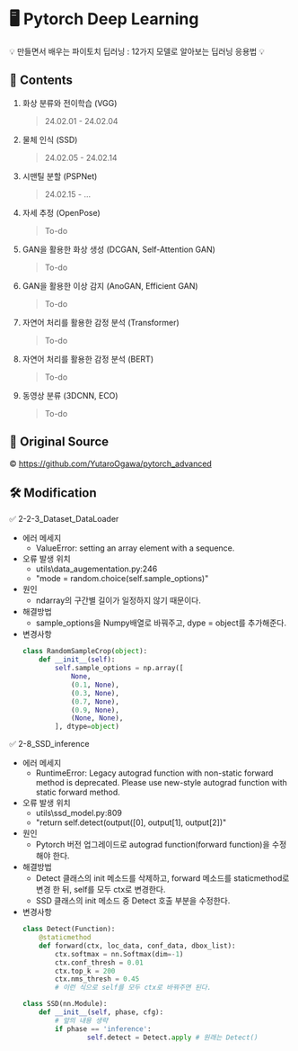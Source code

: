 # 🖥️ Pytorch Deep Learning
<aside>
💡 만들면서 배우는 파이토치 딥러닝 : 12가지 모델로 알아보는 딥러닝 응용법 💡

</aside>

## 📝 Contents

1. 화상 분류와 전이학습 (VGG)
    
    > 24.02.01 - 24.02.04
    > 
2. 물체 인식 (SSD) 
    
    > 24.02.05 - 24.02.14
    > 
3. 시맨틸 분할 (PSPNet) 
    
    > 24.02.15 - ...
    > 
4. 자세 추정 (OpenPose)
    
    > To-do
    > 
5. GAN을 활용한 화상 생성 (DCGAN, Self-Attention GAN)
    
    > To-do
    > 
6. GAN을 활용한 이상 감지 (AnoGAN, Efficient GAN)
    
    > To-do
    > 
7. 자연어 처리를 활용한 감정 분석 (Transformer)
    
    > To-do
    > 
8. 자연어 처리를 활용한 감정 분석 (BERT)
    
    > To-do
    > 
9. 동영상 분류 (3DCNN, ECO)
    
    > To-do
    >
## 🌈 Original Source
©️ https://github.com/YutaroOgawa/pytorch_advanced

## 🛠️ Modification
✅ 2-2-3_Dataset_DataLoader
  * 에러 메세지
    * ValueError: setting an array element with a sequence.  
  * 오류 발생 위치
    * utils\data_augementation.py:246
    * "mode = random.choice(self.sample_options)"
  * 원인
    * ndarray의 구간별 길이가 일정하지 않기 때문이다.
  * 해결방법
    * sample_options을 Numpy배열로 바꿔주고, dype = object를 추가해준다.
  * 변경사항
    ```python
    class RandomSampleCrop(object):
    	def __init__(self):
    		self.sample_options = np.array([
    			None,
    			(0.1, None),
    			(0.3, None),
    			(0.7, None),
    			(0.9, None),
    			(None, None),
    		], dtype=object)
    ```
  
✅ 2-8_SSD_inference
  * 에러 메세지
    * RuntimeError: Legacy autograd function with non-static forward method is deprecated. Please use new-style autograd function with static forward method.
  * 오류 발생 위치
    * utils\ssd_model.py:809
    * "return self.detect(output([0], output[1], output[2])"
  * 원인
    * Pytorch 버전 업그레이드로 autograd function(forward function)을 수정해야 한다.
  * 해결방법
    * Detect 클래스의 init 메소드를 삭제하고, forward 메소드를 staticmethod로 변경 한 뒤, self를 모두 ctx로 변경한다.
    * SSD 클래스의 init 메소드 중 Detect 호출 부분을 수정한다.
  * 변경사항    
    ```python
    class Detect(Function):
    	@staticmethod
    	def forward(ctx, loc_data, conf_data, dbox_list):
    		ctx.softmax = nn.Softmax(dim=-1)
    		ctx.conf_thresh = 0.01
    		ctx.top_k = 200
    		ctx.nms_thresh = 0.45
    		# 이런 식으로 self를 모두 ctx로 바꿔주면 된다.
    ```
    ```python
    class SSD(nn.Module):
    	def __init__(self, phase, cfg):
    		# 앞의 내용 생략
    		if phase == 'inference':
    		    	self.detect = Detect.apply # 원래는 Detect()
    ```
